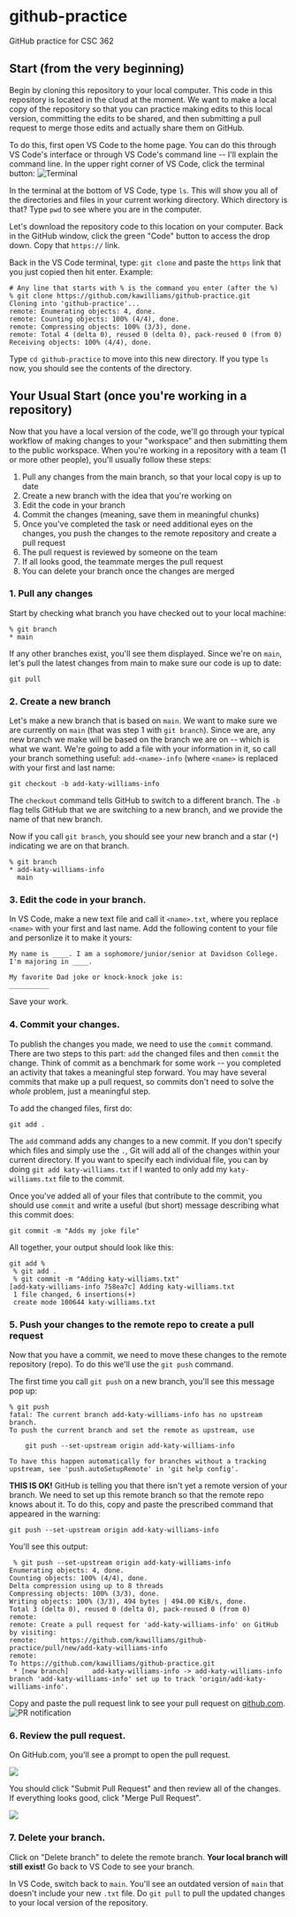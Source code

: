 # github-practice
GitHub practice for CSC 362

## Start (from the very beginning)
Begin by cloning this repository to your local computer. This code in this repository is located in the cloud at the moment. We want to make a local copy of the repository so that you can practice making edits to this local version, committing the edits to be shared, and then submitting a pull request to merge those edits and actually share them on GitHub.

To do this, first open VS Code to the home page. You can do this through VS Code's interface or through VS Code's command line -- I'll explain the command line. In the upper right corner of VS Code, click the terminal button:
![Terminal](./images/terminal.png)

In the terminal at the bottom of VS Code, type `ls`. This will show you all of the directories and files in your current working directory. Which directory is that? Type `pwd` to see where you are in the computer.

Let's download the repository code to this location on your computer. Back in the GitHub window, click the green "Code" button to access the drop down. Copy that `https://` link.

Back in the VS Code terminal, type:
`git clone` and paste the `https` link that you just copied then hit enter.
Example:
```
# Any line that starts with % is the command you enter (after the %)
% git clone https://github.com/kawilliams/github-practice.git
Cloning into 'github-practice'...
remote: Enumerating objects: 4, done.
remote: Counting objects: 100% (4/4), done.
remote: Compressing objects: 100% (3/3), done.
remote: Total 4 (delta 0), reused 0 (delta 0), pack-reused 0 (from 0)
Receiving objects: 100% (4/4), done.
```

Type `cd github-practice` to move into this new directory. If you type `ls` now, you should see the contents of the directory.

## Your Usual Start (once you're working in a repository)
Now that you have a local version of the code, we'll go through your typical workflow of making changes to your "workspace" and then submitting them to the public workspace. When you're working in a repository with a team (1 or more other people), you'll usually follow these steps:

  1. Pull any changes from the main branch, so that your local copy is up to date
  2. Create a new branch with the idea that you're working on
  3. Edit the code in your branch
  4. Commit the changes (meaning, save them in meaningful chunks)
  5. Once you've completed the task or need additional eyes on the changes, you push the changes to the remote repository and create a pull request
  6. The pull request is reviewed by someone on the team
  7. If all looks good, the teammate merges the pull request
  8. You can delete your branch once the changes are merged

### 1. Pull any changes
Start by checking what branch you have checked out to your local machine:
```
% git branch
* main
```
If any other branches exist, you'll see them displayed. Since we're on `main`, let's pull the latest changes from main to make sure our code is up to date:
```
git pull
```

### 2. Create a new branch
Let's make a new branch that is based on `main`. We want to make sure we are currently on `main` (that was step 1 with `git branch`). Since we are, any new branch we make will be based on the branch we are on -- which is what we want. We're going to add a file with your information in it, so call your branch something useful: `add-<name>-info` (where `<name>` is replaced with your first and last name:
```
git checkout -b add-katy-williams-info
```
The `checkout` command tells GitHub to switch to a different branch. The `-b` flag tells GitHub that we are switching to a new branch, and we provide the name of that new branch.

Now if you call `git branch`, you should see your new branch and a star (`*`) indicating we are on that branch.
```
% git branch
* add-katy-williams-info
  main
```

### 3. Edit the code in your branch.
In VS Code, make a new text file and call it `<name>.txt`, where you replace `<name>` with your first and last name.
Add the following content to your file and personlize it to make it yours:
```
My name is ____. I am a sophomore/junior/senior at Davidson College. I'm majoring in ____.

My favorite Dad joke or knock-knock joke is:
__________
```

Save your work.

### 4. Commit your changes.
To publish the changes you made, we need to use the `commit` command. There are two steps to this part: `add` the changed files and then `commit` the change. Think of commit as a benchmark for some work -- you completed an activity that takes a meaningful step forward. You may have several commits that make up a pull request, so commits don't need to solve the *whole* problem, just a meaningful step.

To add the changed files, first do:
```
git add .
```
The `add` command adds any changes to a new commit. If you don't specify which files and simply use the `.`, Git will add all of the changes within your current directory. If you want to specify each individual file, you can by doing `git add katy-williams.txt` if I wanted to only add my `katy-williams.txt` file to the commit.

Once you've added all of your files that contribute to the commit, you should use `commit` and write a useful (but short) message describing what this commit does:
```
git commit -m "Adds my joke file"
```
All together, your output should look like this:
```
git add %                                                                                                                   
 % git add .
 % git commit -m "Adding katy-williams.txt"
[add-katy-williams-info 758ea7c] Adding katy-williams.txt
 1 file changed, 6 insertions(+)
 create mode 100644 katy-williams.txt
```
### 5. Push your changes to the remote repo to create a pull request
Now that you have a commit, we need to move these changes to the remote repository (repo). To do this we'll use the `git push` command. 

The first time you call `git push` on a new branch, you'll see this message pop up:
```
% git push
fatal: The current branch add-katy-williams-info has no upstream branch.
To push the current branch and set the remote as upstream, use

    git push --set-upstream origin add-katy-williams-info

To have this happen automatically for branches without a tracking
upstream, see 'push.autoSetupRemote' in 'git help config'.
```

**THIS IS OK!** GitHub is telling you that there isn't yet a remote version of your branch. We need to set up this remote branch so that the remote repo knows about it. To do this, copy and paste the prescribed command that appeared in the warning:
```
git push --set-upstream origin add-katy-williams-info
```
You'll see this output:
```
 % git push --set-upstream origin add-katy-williams-info
Enumerating objects: 4, done.
Counting objects: 100% (4/4), done.
Delta compression using up to 8 threads
Compressing objects: 100% (3/3), done.
Writing objects: 100% (3/3), 494 bytes | 494.00 KiB/s, done.
Total 3 (delta 0), reused 0 (delta 0), pack-reused 0 (from 0)
remote: 
remote: Create a pull request for 'add-katy-williams-info' on GitHub by visiting:
remote:      https://github.com/kawilliams/github-practice/pull/new/add-katy-williams-info
remote: 
To https://github.com/kawilliams/github-practice.git
 * [new branch]      add-katy-williams-info -> add-katy-williams-info
branch 'add-katy-williams-info' set up to track 'origin/add-katy-williams-info'.
```

Copy and paste the pull request link to see your pull request on [github.com](github.com).
![PR notification](./images/PR-notification.png)

### 6. Review the pull request.

On GitHub.com, you'll see a prompt to open the pull request. 

![](./images/open-PR.png)

You should click "Submit Pull Request" and then review all of the changes. If everything looks good, click "Merge Pull Request".

![](./images/PR.png)


### 7. Delete your branch.
Click on "Delete branch" to delete the remote branch. **Your local branch will still exist!** Go back to VS Code to see your branch.

In VS Code, switch back to `main`. You'll see an outdated version of `main` that doesn't include your new `.txt` file. Do `git pull` to pull the updated changes to your local version of the repository.



